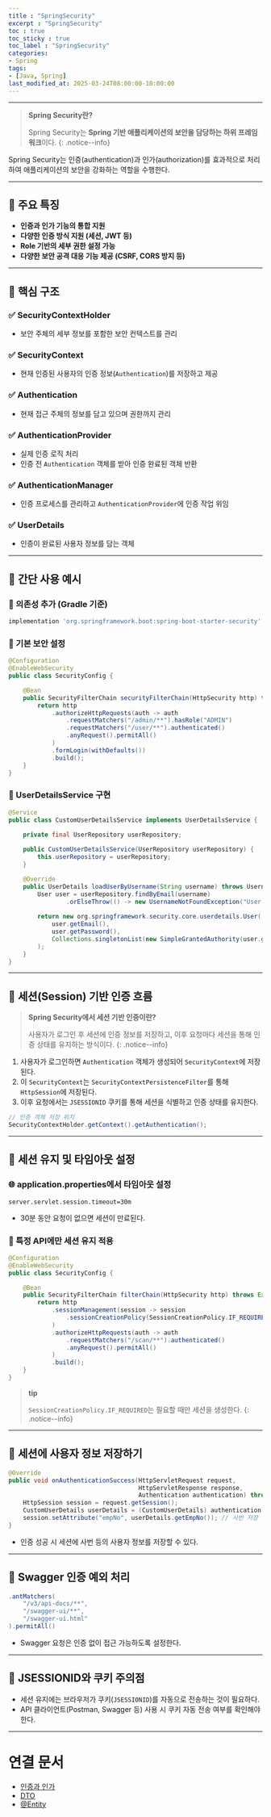 ```yaml
---
title : "SpringSecurity"
excerpt : "SpringSecurity"
toc : true
toc_sticky : true
toc_label : "SpringSecurity"
categories:
- Spring
tags:
- [Java, Spring]
last_modified_at: 2025-03-24T08:00:00-10:00:00
---
```

  
---
  
> **Spring Security란?**  
>
> Spring Security는 **Spring 기반 애플리케이션의 보안을 담당하는 하위 프레임워크**이다. 
{: .notice--info}  

 Spring Security는 인증(authentication)과 인가(authorization)를 효과적으로 처리하여 애플리케이션의 보안을 강화하는 역할을 수행한다.

---
  
## 📌 주요 특징
- **인증과 인가 기능의 통합 지원**
- **다양한 인증 방식 지원 (세션, JWT 등)**
- **Role 기반의 세부 권한 설정 가능**
- **다양한 보안 공격 대응 기능 제공 (CSRF, CORS 방지 등)**

---
  
## 📌 핵심 구조
  
### ✅ SecurityContextHolder
- 보안 주체의 세부 정보를 포함한 보안 컨텍스트를 관리
  
### ✅ SecurityContext
- 현재 인증된 사용자의 인증 정보(`Authentication`)를 저장하고 제공
  
### ✅ Authentication
- 현재 접근 주체의 정보를 담고 있으며 권한까지 관리
  
### ✅ AuthenticationProvider
- 실제 인증 로직 처리
- 인증 전 `Authentication` 객체를 받아 인증 완료된 객체 반환
  
### ✅ AuthenticationManager
- 인증 프로세스를 관리하고 `AuthenticationProvider`에 인증 작업 위임
  
### ✅ UserDetails
- 인증이 완료된 사용자 정보를 담는 객체

---
  
## 📌 간단 사용 예시
  
### 🎯 의존성 추가 (Gradle 기준)
  
```groovy
implementation 'org.springframework.boot:spring-boot-starter-security'
```
  
### 🎯 기본 보안 설정
  
```java
@Configuration
@EnableWebSecurity
public class SecurityConfig {

    @Bean
    public SecurityFilterChain securityFilterChain(HttpSecurity http) throws Exception {
        return http
            .authorizeHttpRequests(auth -> auth
                .requestMatchers("/admin/**").hasRole("ADMIN")
                .requestMatchers("/user/**").authenticated()
                .anyRequest().permitAll()
            )
            .formLogin(withDefaults())
            .build();
    }
}
```
  
### 🎯 UserDetailsService 구현
  
```java
@Service
public class CustomUserDetailsService implements UserDetailsService {
    
    private final UserRepository userRepository;

    public CustomUserDetailsService(UserRepository userRepository) {
        this.userRepository = userRepository;
    }

    @Override
    public UserDetails loadUserByUsername(String username) throws UsernameNotFoundException {
        User user = userRepository.findByEmail(username)
                .orElseThrow(() -> new UsernameNotFoundException("User not found"));
        
        return new org.springframework.security.core.userdetails.User(
            user.getEmail(),
            user.getPassword(),
            Collections.singletonList(new SimpleGrantedAuthority(user.getRole()))
        );
    }
}
```

---
  
## 📌 세션(Session) 기반 인증 흐름

> **Spring Security에서 세션 기반 인증이란?**  
>
> 사용자가 로그인 후 세션에 인증 정보를 저장하고, 이후 요청마다 세션을 통해 인증 상태를 유지하는 방식이다. 
{: .notice--info}  

1. 사용자가 로그인하면 `Authentication` 객체가 생성되어 `SecurityContext`에 저장된다.
2. 이 `SecurityContext`는 `SecurityContextPersistenceFilter`를 통해 `HttpSession`에 저장된다.
3. 이후 요청에서는 `JSESSIONID` 쿠키를 통해 세션을 식별하고 인증 상태를 유지한다.
  
```java
// 인증 객체 저장 위치
SecurityContextHolder.getContext().getAuthentication();
```

---
  
## 📌 세션 유지 및 타임아웃 설정
  
### 🌐 application.properties에서 타임아웃 설정
  
```properties
server.servlet.session.timeout=30m
```

- 30분 동안 요청이 없으면 세션이 만료된다.
  
### 🧱 특정 API에만 세션 유지 적용
  
```java
@Configuration
@EnableWebSecurity
public class SecurityConfig {

    @Bean
    public SecurityFilterChain filterChain(HttpSecurity http) throws Exception {
        return http
            .sessionManagement(session -> session
                .sessionCreationPolicy(SessionCreationPolicy.IF_REQUIRED)
            )
            .authorizeHttpRequests(auth -> auth
                .requestMatchers("/scan/**").authenticated()
                .anyRequest().permitAll()
            )
            .build();
    }
}
```

> **tip**
>
> `SessionCreationPolicy.IF_REQUIRED`는 필요할 때만 세션을 생성한다. 
{: .notice--info}  

---
  
## 📌 세션에 사용자 정보 저장하기
  
```java
@Override
public void onAuthenticationSuccess(HttpServletRequest request,
                                    HttpServletResponse response,
                                    Authentication authentication) throws IOException, ServletException {
    HttpSession session = request.getSession();
    CustomUserDetails userDetails = (CustomUserDetails) authentication.getPrincipal();
    session.setAttribute("empNo", userDetails.getEmpNo()); // 사번 저장
}
```

- 인증 성공 시 세션에 사번 등의 사용자 정보를 저장할 수 있다.

---
  
## 📌 Swagger 인증 예외 처리
  
```java
.antMatchers(
    "/v3/api-docs/**",
    "/swagger-ui/**",
    "/swagger-ui.html"
).permitAll()
```

- Swagger 요청은 인증 없이 접근 가능하도록 설정한다.

---
  
## 📌 JSESSIONID와 쿠키 주의점

- 세션 유지에는 브라우저가 쿠키(`JSESSIONID`)를 자동으로 전송하는 것이 필요하다.
- API 클라이언트(Postman, Swagger 등) 사용 시 쿠키 자동 전송 여부를 확인해야 한다.

---
  
# 연결 문서
- [인증과 인가](../../servercommon/servercommon-인증과-인가)
- [DTO](../../servercommon/servercommon-DTO)
- [@Entity](../../jpa/jpa-@Entity)

